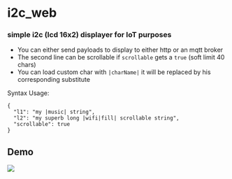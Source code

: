 # i2c_web

### simple i2c (lcd 16x2) displayer for IoT purposes

- You can either send payloads to display to either http or an mqtt broker
- The second line can be scrollable if `scrollable` gets a `true` (soft limit 40 chars)
- You can load custom char with `|charName|` it will be replaced by his corresponding substitute

Syntax Usage:
```
{
  "l1": "my |music| string",
  "l2": "my superb long |wifi|fill| scrollable string",
  "scrollable": true
}
```

## Demo
![](demo.gif)
